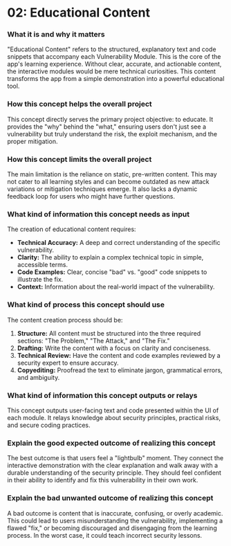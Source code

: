 # 02: Educational Content

### What it is and why it matters

"Educational Content" refers to the structured, explanatory text and code snippets that accompany each Vulnerability Module. This is the core of the app's learning experience. Without clear, accurate, and actionable content, the interactive modules would be mere technical curiosities. This content transforms the app from a simple demonstration into a powerful educational tool.

### How this concept helps the overall project

This concept directly serves the primary project objective: to educate. It provides the "why" behind the "what," ensuring users don't just see a vulnerability but truly understand the risk, the exploit mechanism, and the proper mitigation.

### How this concept limits the overall project

The main limitation is the reliance on static, pre-written content. This may not cater to all learning styles and can become outdated as new attack variations or mitigation techniques emerge. It also lacks a dynamic feedback loop for users who might have further questions.

### What kind of information this concept needs as input

The creation of educational content requires:
-   **Technical Accuracy:** A deep and correct understanding of the specific vulnerability.
-   **Clarity:** The ability to explain a complex technical topic in simple, accessible terms.
-   **Code Examples:** Clear, concise "bad" vs. "good" code snippets to illustrate the fix.
-   **Context:** Information about the real-world impact of the vulnerability.

### What kind of process this concept should use

The content creation process should be:
1.  **Structure:** All content must be structured into the three required sections: "The Problem," "The Attack," and "The Fix."
2.  **Drafting:** Write the content with a focus on clarity and conciseness.
3.  **Technical Review:** Have the content and code examples reviewed by a security expert to ensure accuracy.
4.  **Copyediting:** Proofread the text to eliminate jargon, grammatical errors, and ambiguity.

### What kind of information this concept outputs or relays

This concept outputs user-facing text and code presented within the UI of each module. It relays knowledge about security principles, practical risks, and secure coding practices.

### Explain the good expected outcome of realizing this concept

The best outcome is that users feel a "lightbulb" moment. They connect the interactive demonstration with the clear explanation and walk away with a durable understanding of the security principle. They should feel confident in their ability to identify and fix this vulnerability in their own work.

### Explain the bad unwanted outcome of realizing this concept

A bad outcome is content that is inaccurate, confusing, or overly academic. This could lead to users misunderstanding the vulnerability, implementing a flawed "fix," or becoming discouraged and disengaging from the learning process. In the worst case, it could teach incorrect security lessons.
